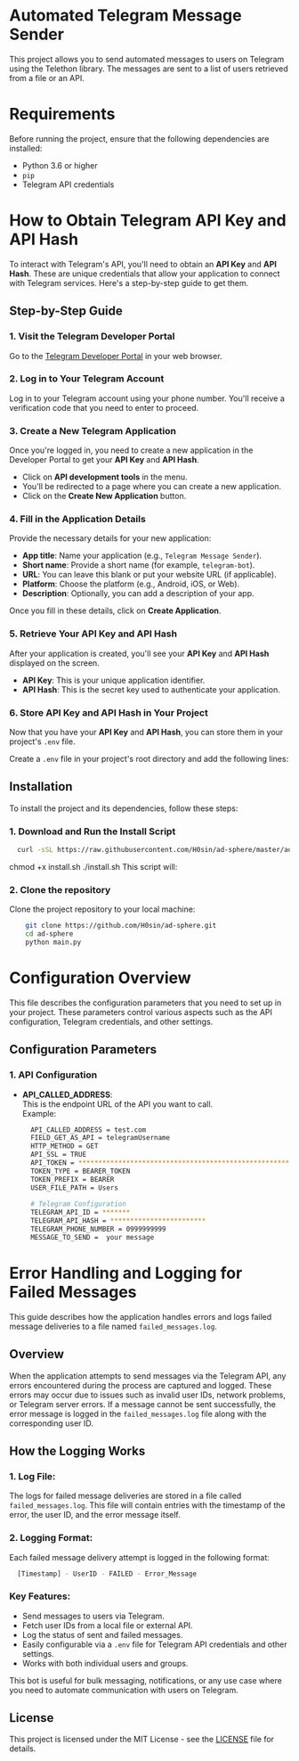 # Automated Telegram Message Sender

This project allows you to send automated messages to users on Telegram using the Telethon library. The messages are sent to a list of users retrieved from a file or an API.

# Requirements

Before running the project, ensure that the following dependencies are installed:

- Python 3.6 or higher
- `pip`
- Telegram API credentials

# How to Obtain Telegram API Key and API Hash

To interact with Telegram's API, you'll need to obtain an **API Key** and **API Hash**. These are unique credentials that allow your application to connect with Telegram services. Here's a step-by-step guide to get them.

## Step-by-Step Guide

### 1. Visit the Telegram Developer Portal
Go to the [Telegram Developer Portal](https://my.telegram.org/auth) in your web browser.

### 2. Log in to Your Telegram Account
Log in to your Telegram account using your phone number. You'll receive a verification code that you need to enter to proceed.

### 3. Create a New Telegram Application
Once you're logged in, you need to create a new application in the Developer Portal to get your **API Key** and **API Hash**.

- Click on **API development tools** in the menu.
- You'll be redirected to a page where you can create a new application.
- Click on the **Create New Application** button.

### 4. Fill in the Application Details
Provide the necessary details for your new application:
- **App title**: Name your application (e.g., `Telegram Message Sender`).
- **Short name**: Provide a short name (for example, `telegram-bot`).
- **URL**: You can leave this blank or put your website URL (if applicable).
- **Platform**: Choose the platform (e.g., Android, iOS, or Web).
- **Description**: Optionally, you can add a description of your app.

Once you fill in these details, click on **Create Application**.

### 5. Retrieve Your API Key and API Hash
After your application is created, you'll see your **API Key** and **API Hash** displayed on the screen.

- **API Key**: This is your unique application identifier.
- **API Hash**: This is the secret key used to authenticate your application.

### 6. Store API Key and API Hash in Your Project
Now that you have your **API Key** and **API Hash**, you can store them in your project's `.env` file.

Create a `.env` file in your project's root directory and add the following lines:


## Installation

To install the project and its dependencies, follow these steps:

### 1. Download and Run the Install Script

```bash
  curl -sSL https://raw.githubusercontent.com/H0sin/ad-sphere/master/ad-sphere.sh -o ad-sphere.sh && bash ad-sphere.sh
```
chmod +x install.sh
./install.sh
This script will:

### 2. Clone the repository

Clone the project repository to your local machine:

```bash
    git clone https://github.com/H0sin/ad-sphere.git
    cd ad-sphere
    python main.py
```

# Configuration Overview

This file describes the configuration parameters that you need to set up in your project. These parameters control various aspects such as the API configuration, Telegram credentials, and other settings.

## Configuration Parameters

### 1. **API Configuration**

- **API_CALLED_ADDRESS**:  
  This is the endpoint URL of the API you want to call.  
  Example:  
  ```bash
    API_CALLED_ADDRESS = test.com
    FIELD_GET_AS_API = telegramUsername
    HTTP_METHOD = GET
    API_SSL = TRUE
    API_TOKEN = ****************************************************************************
    TOKEN_TYPE = BEARER_TOKEN
    TOKEN_PREFIX = BEARER
    USER_FILE_PATH = Users
    
    # Telegram Configuration
    TELEGRAM_API_ID = *******
    TELEGRAM_API_HASH = ************************
    TELEGRAM_PHONE_NUMBER = 0999999999
    MESSAGE_TO_SEND =  your message 
  ```

# Error Handling and Logging for Failed Messages

This guide describes how the application handles errors and logs failed message deliveries to a file named `failed_messages.log`.

## Overview

When the application attempts to send messages via the Telegram API, any errors encountered during the process are captured and logged. These errors may occur due to issues such as invalid user IDs, network problems, or Telegram server errors. If a message cannot be sent successfully, the error message is logged in the `failed_messages.log` file along with the corresponding user ID.

## How the Logging Works

### 1. **Log File**:  
The logs for failed message deliveries are stored in a file called `failed_messages.log`. This file will contain entries with the timestamp of the error, the user ID, and the error message itself.

### 2. **Logging Format**:
Each failed message delivery attempt is logged in the following format:
```bash
  [Timestamp] - UserID - FAILED - Error_Message
```

### Key Features:
- Send messages to users via Telegram.
- Fetch user IDs from a local file or external API.
- Log the status of sent and failed messages.
- Easily configurable via a `.env` file for Telegram API credentials and other settings.
- Works with both individual users and groups.

This bot is useful for bulk messaging, notifications, or any use case where you need to automate communication with users on Telegram.

## License
This project is licensed under the MIT License - see the [LICENSE](LICENSE) file for details.
